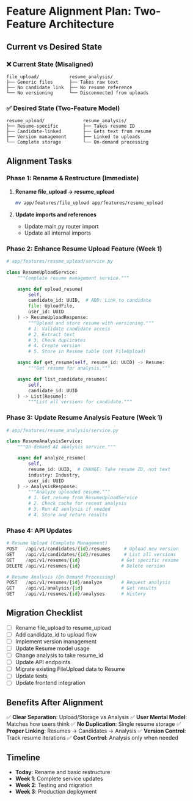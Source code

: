 # Feature Alignment Plan: Two-Feature Architecture

## Current vs Desired State

### ❌ Current State (Misaligned)
```
file_upload/           resume_analysis/
├── Generic files      ├── Takes raw text
├── No candidate link  ├── No resume reference
└── No versioning      └── Disconnected from uploads
```

### ✅ Desired State (Two-Feature Model)
```
resume_upload/              resume_analysis/
├── Resume-specific         ├── Takes resume ID
├── Candidate-linked        ├── Gets text from resume
├── Version management      ├── Linked to uploads
└── Complete storage        └── On-demand processing
```

## Alignment Tasks

### Phase 1: Rename & Restructure (Immediate)

1. **Rename file_upload → resume_upload**
   ```bash
   mv app/features/file_upload app/features/resume_upload
   ```

2. **Update imports and references**
   - Update main.py router import
   - Update all internal imports

### Phase 2: Enhance Resume Upload Feature (Week 1)

```python
# app/features/resume_upload/service.py

class ResumeUploadService:
    """Complete resume management service."""

    async def upload_resume(
        self,
        candidate_id: UUID,  # ADD: Link to candidate
        file: UploadFile,
        user_id: UUID
    ) -> ResumeUploadResponse:
        """Upload and store resume with versioning."""
        # 1. Validate candidate access
        # 2. Extract text
        # 3. Check duplicates
        # 4. Create version
        # 5. Store in Resume table (not FileUpload)

    async def get_resume(self, resume_id: UUID) -> Resume:
        """Get resume for analysis."""

    async def list_candidate_resumes(
        self,
        candidate_id: UUID
    ) -> List[Resume]:
        """List all versions for candidate."""
```

### Phase 3: Update Resume Analysis Feature (Week 1)

```python
# app/features/resume_analysis/service.py

class ResumeAnalysisService:
    """On-demand AI analysis service."""

    async def analyze_resume(
        self,
        resume_id: UUID,  # CHANGE: Take resume ID, not text
        industry: Industry,
        user_id: UUID
    ) -> AnalysisResponse:
        """Analyze uploaded resume."""
        # 1. Get resume from ResumeUploadService
        # 2. Check cache for recent analysis
        # 3. Run AI analysis if needed
        # 4. Store and return results
```

### Phase 4: API Updates

```python
# Resume Upload (Complete Management)
POST   /api/v1/candidates/{id}/resumes     # Upload new version
GET    /api/v1/candidates/{id}/resumes     # List all versions
GET    /api/v1/resumes/{id}               # Get specific resume
DELETE /api/v1/resumes/{id}               # Delete version

# Resume Analysis (On-Demand Processing)
POST   /api/v1/resumes/{id}/analyze       # Request analysis
GET    /api/v1/analysis/{id}              # Get results
GET    /api/v1/resumes/{id}/analyses      # History
```

## Migration Checklist

- [ ] Rename file_upload to resume_upload
- [ ] Add candidate_id to upload flow
- [ ] Implement version management
- [ ] Update Resume model usage
- [ ] Change analysis to take resume_id
- [ ] Update API endpoints
- [ ] Migrate existing FileUpload data to Resume
- [ ] Update tests
- [ ] Update frontend integration

## Benefits After Alignment

✅ **Clear Separation**: Upload/Storage vs Analysis
✅ **User Mental Model**: Matches how users think
✅ **No Duplication**: Single resume storage
✅ **Proper Linking**: Resumes → Candidates → Analysis
✅ **Version Control**: Track resume iterations
✅ **Cost Control**: Analysis only when needed

## Timeline

- **Today**: Rename and basic restructure
- **Week 1**: Complete service updates
- **Week 2**: Testing and migration
- **Week 3**: Production deployment
